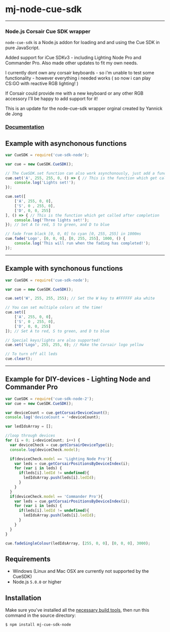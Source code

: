 mj-node-cue-sdk
========
***
### Node.js Corsair Cue SDK wrapper
`node-cue-sdk` is a Node.js addon for loading and and using the Cue SDK in
pure JavaScript.

Added support for iCue SDKv3 - including Lighting Node Pro and Commander Pro.
Also made other updates to fit my own needs.

I currently dont own any corsair keyboards - so i'm unable to test some functionality - however everything i needed works ( so now i can play CS:GO with reactive RGB lighting! ) 

If Corsair could provide me with a new keyboard or any other RGB accessory I'll be happy to add support for it!

This is an update for the node-cue-sdk wrapper orginal created by Yannick de Jong

### <a href="https://github.com/Yannicked/node-cue-sdk/wiki/Documentation">Documentation</a>

Example with asynchonous functions
-------

``` js
var CueSDK = require('cue-sdk-node');

var cue = new CueSDK.CueSDK();

// The CueSDK.set function can also work asynchonously, just add a function to the arguments and it'll be asynchonous
cue.set('A', 255, 255, 0, () => { // This is the function which get called after completion
    console.log('Lights set!');
});

cue.set([
    ['A', 255, 0, 0],
    ['S', 0 , 255, 0],
    ['D', 0, 0, 255]
], () => { // This is the function which get called after completion
    console.log('Three lights set!');
}); // Set A to red, S to green, and D to blue

// fade from black [0, 0, 0] to cyan [0, 255, 255] in 1000ms
cue.fade('Logo', [0, 0, 0], [0, 255, 255], 1000, () {
    console.log('This will run when the fading has completed!');
});

```
***
Example with synchonous functions
-------

``` js
var CueSDK = require('cue-sdk-node');

var cue = new CueSDK.CueSDK();

cue.set('W', 255, 255, 255); // Set the W key to #FFFFFF aka white

// You can set multiple colors at the time!
cue.set([
    ['A', 255, 0, 0],
    ['S', 0 , 255, 0],
    ['D', 0, 0, 255]
]); // Set A to red, S to green, and D to blue

// Special keys/lights are also supported!
cue.set('Logo', 255, 255, 0); // Make the Corsair logo yellow

// To turn off all leds
cue.clear();

```

***
Example for DIY-devices - Lighting Node and Commander Pro
-------

``` js
var CueSDK = require('cue-sdk-node-2');
var cue = new CueSDK.CueSDK();

var deviceCount = cue.getCorsairDeviceCount();
console.log('deviceCount = '+deviceCount);

var ledIdsArray = [];

//loop through devices
for (i = 0; i<deviceCount; i++) {
  var deviceCheck = cue.getCorsairDeviceType(i);
  console.log(deviceCheck.model);

  if(deviceCheck.model == 'Lighting Node Pro'){
    var leds = cue.getCorsairPositionsByDeviceIndex(i);
    for (var i in leds) {
      if(leds[i].ledId != undefined){
        ledIdsArray.push(leds[i].ledId);
      }
    }
  }
  if(deviceCheck.model == 'Commander Pro'){
    var leds = cue.getCorsairPositionsByDeviceIndex(i);
    for (var i in leds) {
      if(leds[i].ledId != undefined){
        ledIdsArray.push(leds[i].ledId);
      }
    }
  }
}

cue.fadeSingleColour(ledIdsArray, [255, 0, 0], [0, 0, 0], 3000);

```

Requirements
------------

 * Windows (Linux and Mac OSX are currently not supported by the CueSDK)
 * Node.js ```5.0.0``` or higher

Installation
------------

Make sure you've installed all the [necessary build
tools](https://github.com/TooTallNate/node-gyp#installation),
then run this command in the source directory:

``` bash
$ npm install mj-cue-sdk-node
```
